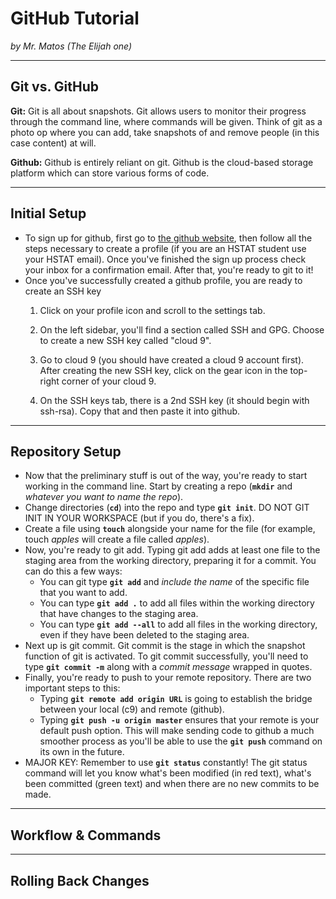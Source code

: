 # GitHub Tutorial

_by Mr. Matos (The Elijah one)_

---
## Git vs. GitHub

**Git:** Git is all about snapshots. Git allows users to monitor their progress through the command line, where commands will be given. Think of git as a photo op where you can add, take snapshots of and remove people (in this case content) at will. 

**Github:** Github is entirely reliant on git. Github is the cloud-based storage platform which can store various forms of code. 



---
## Initial Setup
* To sign up for github, first go to [the github website](https://github.com/), then follow all the steps necessary to create a profile (if you are an HSTAT student use your HSTAT email). Once you've finished the sign up process check your inbox for a confirmation email. After that, you're ready to git to it! 
* Once you've successfully created a github profile, you are ready to create an SSH key
    1. Click on your profile icon and scroll to the settings tab. 

    2. On the left sidebar, you'll find a section called SSH and GPG. Choose to create a new SSH key called "cloud 9". 
    
    3. Go to cloud 9 (you should have created a cloud 9 account first). After creating the new SSH key, click on the gear icon in the top-right corner of your cloud 9. 
    
    4. On the SSH keys tab, there is a 2nd SSH key (it should begin with ssh-rsa). Copy that and then paste it into github. 
    
    



---
## Repository Setup
* Now that the preliminary stuff is out of the way, you're ready to start working in the command line. Start by creating a repo (**`mkdir`** and _whatever you want to name the repo_). 
* Change directories (**`cd`**) into the repo and type **`git init`**. DO NOT  GIT INIT IN YOUR WORKSPACE (but if you do, there's a fix). 
* Create a file using **`touch`** alongside your name for the file (for example, touch _apples_ will create a file called _apples_). 
* Now, you're ready to git add. Typing git add adds at least one file to the staging area from the working directory, preparing it for a commit. You can do this a few ways:
    * You can git type **`git add`** and _include the name_ of the specific file that you want to add. 
    * You can type **`git add .`** to add all files within the working directory that have changes to the staging area. 
    * You can type **`git add --all`** to add all files in the working directory, even if they have been deleted to the staging area. 
* Next up is git commit. Git commit is the stage in which the snapshot function of git is activated. To git commit successfully, you'll need to type **`git commit -m`** along with a _commit message_ wrapped in quotes. 
* Finally, you're ready to push to your remote repository. There are two important steps to this:
    * Typing **`git remote add origin URL`** is going to establish the bridge between your local (c9) and remote (github). 
    * Typing **`git push -u origin master`** ensures that your remote is your default push option. This will make sending code to github a much smoother process as you'll be able to use the **`git push`** command on its own in the future. 
* MAJOR KEY: Remember to use **`git status`**  constantly! The git status command will let you know what's been modified (in red text), what's been committed (green text) and when there are no new commits to be made. 




---
## Workflow & Commands



---
## Rolling Back Changes